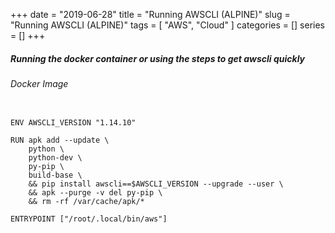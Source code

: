 +++
date = "2019-06-28"
title = "Running AWSCLI (ALPINE)"
slug = "Running AWSCLI (ALPINE)"
tags = [
    "AWS",
    "Cloud"
]
categories = []
series = []
+++

##### Running the docker container or using the steps to get awscli quickly 
###### Docker Image

```FROM alpine:3.7

ENV AWSCLI_VERSION "1.14.10"

RUN apk add --update \
    python \
    python-dev \
    py-pip \
    build-base \
    && pip install awscli==$AWSCLI_VERSION --upgrade --user \
    && apk --purge -v del py-pip \
    && rm -rf /var/cache/apk/*

ENTRYPOINT ["/root/.local/bin/aws"]
```
